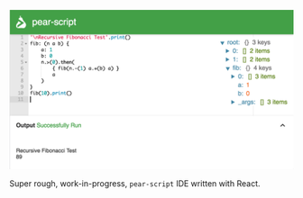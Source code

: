<p align="center">

<img src="public/screenshot.png" />

</p>

Super rough, work-in-progress, `pear-script` IDE written with React.